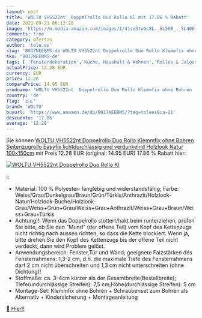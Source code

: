 ```yaml
---
layout: post
title: 'WOLTU VH5522nt  Doppelrollo Duo Rollo Kl mit 17.86 % Rabatt'
date: 2021-09-21 06:12:28
image: 'https://m.media-amazon.com/images/I/41sx3twGc8L._SL500_._SL400_.jpg'
comments: true
category: ofertas
author: 'tole.es'
slug: 'B017NEEBMS-de WOLTU VH5522nt Doppelrollo Duo Rollo Klemmfix ohne Bohren...'
sku: 'B017NEEBMS-de'
tags: [ 'Fensterdekoration','Küche, Haushalt & Wohnen','Rollos & Jalousien','Seitenzug- & Springrollos','Wohnaccessoires & Deko','woltu', ]
actualPrice: 12.28 EUR
currency: EUR
price: 12.28
comparePrice: 14.95 EUR
prodname: 'WOLTU VH5522nt  Doppelrollo Duo Rollo Klemmfix ohne Bohren   Seitenzugrollo Easyfix   lichtdurchlässig und verdunkelnd   Holzlook Natur   100x150cm'
country: 'de'
flag: '🇩🇪'
brand: 'WOLTU'
buyurl: 'https://www.amazon.de/dp/B017NEEBMS/?tag=tolees0ca-21'
descuento: '17.86'
average: '12.28'
---
```


Sie können [WOLTU VH5522nt  Doppelrollo Duo Rollo Klemmfix ohne Bohren   Seitenzugrollo Easyfix   lichtdurchlässig und verdunkelnd   Holzlook Natur   100x150cm](https://www.amazon.de/dp/B017NEEBMS/?tag=tolees0ca-21) mit Preis 12.28 EUR (original: 14.95 EUR) 17.86 % Rabatt hier:

[![WOLTU VH5522nt  Doppelrollo Duo Rollo Kl](https://m.media-amazon.com/images/I/41sx3twGc8L._SL500_._SL400_.jpg)](https://www.amazon.de/dp/B017NEEBMS/?tag=tolees0ca-21)

ℹ️:

- Material: 100 % Polyester- langlebig und widerstandsfähig; Farbe: Weiss/Grau/Dunkelgrau/Braun/Grün/Türkis/Anthrazit/Holzlook-Natur/Holzlook-Buche/Holzlook-Grau/Weiss+Grün+Grau/Weiss+Grau+Anthrazit/Weiss+Grau+Braun/Weiss+Grau+Türkis
- Achtung!!: Wenn das Doppelrollo stottert/hakt beim runterziehen, prüfen Sie bitte, ob Sie den "Mund" (der offene Teil) vom Kopf des Kettenzugs nicht richtig nach aussen richten, so dass die Kette blockiert. Wenn ja, bitte drehen Sie den Kopf des Kettenzugs bis der offene Teil nicht verdeckt, dann wird Problem gelöst.
- Anwendungsbereich: Fenster,Tür und Wand; geeignete Falzstärken des Fensterrahmens: 1,3-2 cm, d.h. die maximale Tiefe des Fensterrahmens darf 2 cm nicht überschreiten und 1,3 cm nicht unterschreiten (ohne Dichtung)!
- Stoffmaße: ca. 3-4cm kürzer als der Gesamtbreite(Bestellbreite); Tiefe(undurchlässige Streifen): 7,5 cm;Höhe(durchlässige Streifen): 5 cm
- Montage-Set: Klemmfix ohne Bohren + Schraubenset zum Bohren als Alternativ + Kindersicherung + Montageanleitung

[🛒 Hier!!](https://www.amazon.de/dp/B017NEEBMS/?tag=tolees0ca-21)
